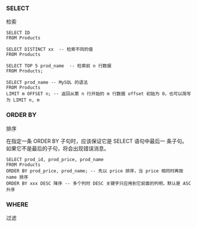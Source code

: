 ### SELECT

检索

```mysql
SELECT ID 
FROM Products

SELECT DISTINCT xx	-- 检索不同的值
FROM Products

SELECT TOP 5 prod_name	-- 检索前 n 行数据
FROM Products;

SELECT prod_name -- MySQL 的语法
FROM Products
LIMIT m OFFSET n; -- 返回从第 n 行开始的 m 行数据 offset 初始为 0，也可以简写为 LIMIT n, m
```



### ORDER BY

排序

在指定一条 ORDER BY 子句时，应该保证它是 SELECT 语句中最后一 条子句。如果它不是最后的子句，将会出现错误消息。

```mysql
SELECT prod_id, prod_price, prod_name
FROM Products
ORDER BY prod_price, prod_name; -- 先以 price 排序，当 price 相同时再按 name 排序
ORDER BY xxx DESC 降序 -- 多个列时 DESC 关键字只应用到它前面的列明，默认是 ASC 升序
```





### WHERE

过滤